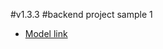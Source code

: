 #v1.3.3
#backend project sample 1

- [Model link](https://app.eraser.io/workspace/YtPqZ1VogxGy1jzIDkzj)
